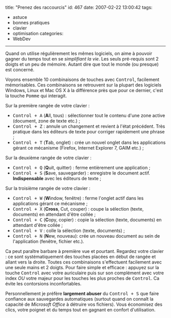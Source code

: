 title: "Prenez des raccourcis"
id: 467
date: 2007-02-22 13:00:42
tags:
- astuce
- bonnes pratiques
- clavier
- optimisation
categories:
- WebDev
---

Quand on utilise régulièrement les mêmes logiciels, on aime à pouvoir gagner du temps tout en se _simplifiant la vie_. Les seuls pré-requis sont 2 doigts et un peu de mémoire. Autant dire que tout le monde (ou presque) est concerné.

Voyons ensemble 10 combinaisons de touches avec <kbd>Control</kbd>, facilement mémorisables. Ces combinaisons se retrouvent sur la plupart des logiciels Windows, Linux et Mac OS X à la différence près que pour ce dernier, c'est la touche <kbd>Pomme</kbd> qui interagit.

<!--more-->

Sur la première rangée de votre clavier :

*   <kbd>Control + A</kbd> (**A**ll, tous) : sélectionner tout le contenu d'une zone active (document, zone de texte etc.) ;
*   <kbd>Control + Z</kbd> : annule un changement et revient à l'état précédent. Très pratique dans les éditeurs de texte pour corriger rapidement une phrase ;
*   <kbd>Control + T</kbd> (**T**ab, onglet) : crée un nouvel onglet dans les applications gérant ce mécanisme (Firefox, Internet Explorer 7, GAIM etc.) ;

Sur la deuxième rangée de votre clavier :

*   <kbd>Control + Q</kbd> (**Q**uit, quitter) : ferme entièrement une application ;
*   <kbd>Control + S</kbd> (**S**ave, sauvegarder) : enregistre le document actif. **Indispensable** avec les éditeurs de texte ;

Sur la troisième rangée de votre clavier :

*   <kbd>Control + W</kbd> (**W**indow, fenêtre) : ferme l'onglet actif dans les applications gérant ce mécanisme ;
*   <kbd>Control + X</kbd> (**Cross**, Cut, couper) : coupe la sélection (texte, documents) en attendant d'être collée ;
*   <kbd>Control + C</kbd> (**C**opy, copier) : copie la sélection (texte, documents) en attendant d'être collée ;
*   <kbd>Control + V</kbd> : colle la sélection (texte, documents) ;
*   <kbd>Control + N</kbd> (**N**ew, nouveau): crée un nouveau document au sein de l'application (fenêtre, fichier etc.).

Ca peut paraître barbare à première vue et pourtant. Regardez votre clavier : ce sont systématiquement des touches placées en début de rangée et allant vers la droite. Toutes ces combinaisons s'effectuent facilement avec une seule mains et 2 doigts.
Pour faire simple et efficace : appuyez sur la touche <kbd>Control</kbd> avec votre auriculaire puis sur son complément avec votre index _OU_ votre majeur pour les touches les plus proches de <kbd>Control</kbd>. Ca évite les contorsions inconfortables.

Personnellement je préfère **largement abuser** du <kbd>Control + S</kbd> que faire confiance aux sauvegardes automatiques (surtout quand on connaît la capacité de _Microsoft Office_ à détruire vos fichiers). Vous économisez des clics, votre poignet et du temps tout en gagnant en confort d'utilisation.